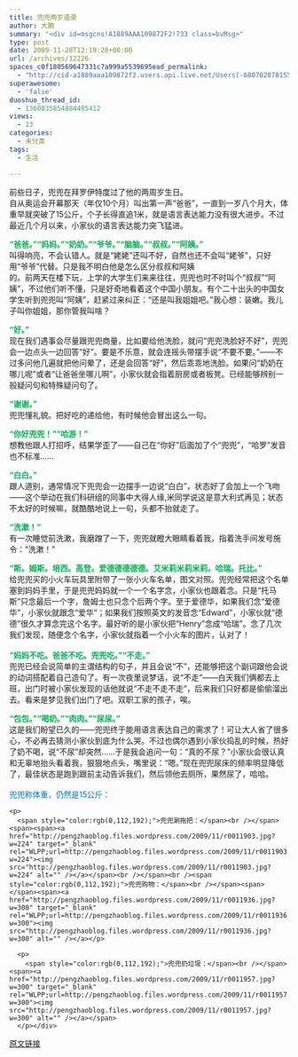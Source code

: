 ```yaml
---
title: 兜兜两岁语录
author: 大鹏
summary: "<div id=msgcns!A1889AAA109872F2!733 class=bvMsg>"
type: post
date: 2009-11-28T12:19:28+00:00
url: /archives/12226
spaces_c0f180569647331c7a999a5539695ead_permalink:
  - "http://cid-a1889aaa109872f2.users.api.live.net/Users(-6807020781556960526)/Blogs('A1889AAA109872F2!102')/Entries('A1889AAA109872F2!733')?authkey=7T08dKQfQ0s%24"
superawesome:
  - 'false'
duoshuo_thread_id:
  - 1360835854884405412
views:
  - 13
categories:
  - 未分类
tags:
  - 生活

---
```

<div id="msgcns!A1889AAA109872F2!733" class="bvMsg">
  前些日子，兜兜在拜罗伊特度过了他的两周岁生日。<br />自从奥运会开幕那天（年仅10个月）叫出第一声“爸爸”，一直到一岁八个月大，体重早就突破了15公斤，个子长得直追1米，就是语言表达能力没有很大进步。不过最近几个月以来，小家伙的语言表达能力突飞猛进。</p> 
  
  <p>
    <b><font color="#00b050">“爸爸。”“妈妈。”“奶奶。”“爷爷。”“脑脑。”“叔叔。”“阿姨。”</font></b><br />叫得响亮，不会认错人。就是“姥姥”还叫不好，自然也还不会叫“姥爷”，只好用“爷爷”代替。只是我不明白他是怎么区分叔叔和阿姨<br />的。前两天在楼下玩，上学的大学生们来来往往，兜兜也时不时叫个“叔叔”“阿姨”，不过他们听不懂，只是好奇地看着这个中国小朋友。有个二十出头的中国女学生听到兜兜叫“阿姨”，赶紧过来纠正：“还是叫我姐姐吧。”我心想：装嫩。我儿子叫你姐姐，那你管我叫啥？
  </p>
  
  <p>
    <b><font color="#00b050">“好。”</font></b><br />现在我们遇事会尽量跟兜兜商量，比如要给他洗脸，就问“兜兜洗脸好不好”，兜兜会一边点头一边回答“好”。要是不乐意，就会连摇头带摆手说“不要不要。”——不过多问他几遍就把他问晕了，还是会回答“好”，然后乖乖地洗脸。如果问“奶奶在哪儿呢”或者“让爸爸坐哪儿啊”，小家伙就会指着厨房或者板凳。已经能够辨别一般疑问句和特殊疑问句了。
  </p>
  
  <p>
    <b><font color="#00b050">“谢谢。”</font></b><br />兜兜懂礼貌。把好吃的递给他，有时候他会冒出这么一句。
  </p>
  
  <p>
    <b><font color="#00b050">“你好兜兜！”“哈游！”</font></b><br />想教他跟人打招呼，结果学歪了——自己在“你好”后面加了个“兜兜”，“哈罗”发音也不标准……
  </p>
  
  <p>
    <b><font color="#00b050">“白白。”</font></b><br />跟人道别，通常情况下兜兜会一边摆手一边说“白白”，状态好了会加上一个飞吻——这个举动在我们科研组的同事中大得人缘,米同学说这是意大利式再见；状态不太好的时候嘛，就酷酷地说上一句，头都不抬就走了。
  </p>
  
  <p>
    <b><font color="#00b050">“洗漱！”</font></b><br />有一次睡觉前洗漱，我磨蹭了一下，兜兜就瞪大眼睛看着我，指着洗手间发号施令：“洗漱！”
  </p>
  
  <p>
    <b><font color="#00b050">“斯。姆斯。培西。高登。爱德德德德德。艾米莉米莉米莉。哈瑞。托比。”</font></b><br />给兜兜买的小火车玩具里附带了一张小火车名单，图文对照。兜兜经常把这个名单塞到妈妈手里，于是兜兜妈妈就一个一个名字念，小家伙也跟着念。只是“托马斯”只念最后一个字，詹姆士也只念个后两个字。至于爱德华，如果我们念“爱德华”，小家伙就跟念“爱华”；如果我们按照英文的发音念“Edward”，小家伙就“德德”很久才算念完这个名字。最好听的是小家伙把“Henry”念成“哈瑞”。念了几次我们发现，随便念个名字，小家伙就指着一个小火车的图片，认对了！<br /><b><font color="#00b050"><br />“妈妈不吃。爸爸不吃。兜兜吃。”“不走。”</font></b><br />兜兜已经会说简单的主谓结构的句子，并且会说“不”，还能够把这个副词跟他会说的动词搭配着自己造句了。有一次夜里说梦话，说“不走”——白天我们俩都去上班，出门时被小家伙发现的话他就说“不走不走不走”，后来我们只好都是偷偷溜出去。看来是梦见我们出门了吧。双职工家的孩子，唉。
  </p>
  
  <p>
    <b><font color="#00b050">“包包。”“喝奶。”“肉肉。”“尿尿。”</font></b><br />这是我们盼望已久的——兜兜终于能用语言表达自己的需求了！可让大人省了很多心，不必再去猜测小家伙到底为什么哭。不过也偶尔遇到小家伙捣乱的时候，热好了奶不喝，说“不尿”却突然……于是我会追问一句：“真的不尿？”小家伙会很认真和无辜地抬头看着我，狠狠地点头，嘴里说：“嗯。”现在兜兜尿床的频率明显降低了，最佳状态是跑到跟前主动告诉我们，然后领他去厕所，果然尿了，哈哈。<br /><br style="color:rgb(0,176,240);" /><span style="color:rgb(0,112,192);">兜兜称体重，仍然是15公斤：</span><br /><span><span><a href="http://pengzhaoblog.files.wordpress.com/2009/11/r0011842.jpg?w=194" target="_blank" rel="WLPP;url=http://pengzhaoblog.files.wordpress.com/2009/11/r0011842.jpg?w=194"><img src="http://pengzhaoblog.files.wordpress.com/2009/11/r0011842.jpg?w=194" alt="" /></a></p> 
    
    <p>
      <span style="color:rgb(0,112,192);">兜兜涮拖把：</span><br /></span><span><span><a href="http://pengzhaoblog.files.wordpress.com/2009/11/r0011903.jpg?w=224" target="_blank" rel="WLPP;url=http://pengzhaoblog.files.wordpress.com/2009/11/r0011903.jpg?w=224"><img src="http://pengzhaoblog.files.wordpress.com/2009/11/r0011903.jpg?w=224" alt="" /></a></span><br /></span><br /><span style="color:rgb(0,112,192);">兜兜购物：</span><br /></span><span></span><span><a href="http://pengzhaoblog.files.wordpress.com/2009/11/r0011936.jpg?w=300" target="_blank" rel="WLPP;url=http://pengzhaoblog.files.wordpress.com/2009/11/r0011936.jpg?w=300"><img src="http://pengzhaoblog.files.wordpress.com/2009/11/r0011936.jpg?w=300" alt="" /></a></p> 
      
      <p>
        <span style="color:rgb(0,112,192);">兜兜扔垃圾：</span><br /></span><span><a href="http://pengzhaoblog.files.wordpress.com/2009/11/r0011957.jpg?w=300" target="_blank" rel="WLPP;url=http://pengzhaoblog.files.wordpress.com/2009/11/r0011957.jpg?w=300"><img src="http://pengzhaoblog.files.wordpress.com/2009/11/r0011957.jpg?w=300" alt="" /></a></span>
      </p></div>

[原文链接](http://dapengde.com/archives/12226)

